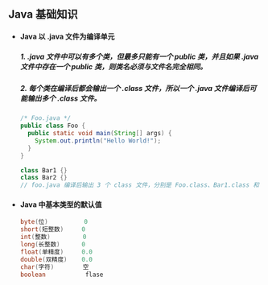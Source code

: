 ## Java 基础知识

- #### Java 以 .java 文件为编译单元
  ##### 1. .java 文件中可以有多个类，但最多只能有一个 public 类，并且如果 .java 文件中存在一个 public 类，则类名必须与文件名完全相同。
  ##### 2. 每个类在编译后都会输出一个 .class 文件，所以一个 .java 文件编译后可能输出多个 .class 文件。
  ```java
  /* Foo.java */
  public class Foo {
    public static void main(String[] args) {
      System.out.println("Hello World!");
    }
  }

  class Bar1 {}
  class Bar2 {}
  // foo.java 编译后输出 3 个 class 文件，分别是 Foo.class、Bar1.class 和 Bar2.class
  ```
  
  
- #### Java 中基本类型的默认值
  ```java
  byte(位)          0
  short(短整数)     0
  int(整数)         0
  long(长整数)      0
  float(单精度)     0.0
  double(双精度)    0.0
  char(字符)        空
  boolean           flase
  ```
